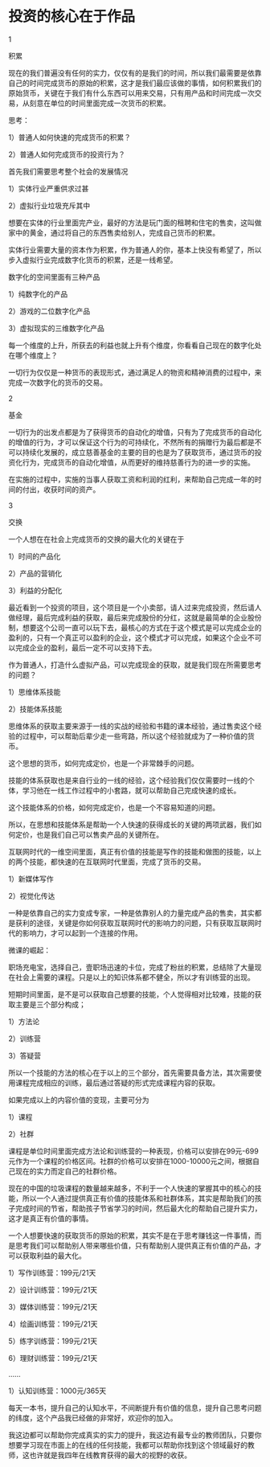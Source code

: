 # 投资的核心在于作品

1

积累

现在的我们普遍没有任何的实力，仅仅有的是我们的时间，所以我们最需要是依靠自己的时间完成货币的原始的积累，这才是我们最应该做的事情，如何积累我们的原始货币，关键在于我们有什么东西可以用来交易，只有用产品和时间完成一次交易，从刻意在单位的时间里面完成一次货币的积累。

思考：

1）普通人如何快速的完成货币的积累？

2）普通人如何完成货币的投资行为？

首先我们需要思考整个社会的发展情况

1）实体行业严重供求过甚

2）虚拟行业垃圾充斥其中

想要在实体的行业里面完产业，最好的方法是玩门面的租聘和住宅的售卖，这叫做家中的黄金，通过将自己的东西售卖给别人，完成自己货币的积累。

实体行业需要大量的资本作为积累，作为普通人的你，基本上快没有希望了，所以步入虚拟行业完成数字化货币的积累，还是一线希望。

数字化的空间里面有三种产品

1）纯数字化的产品

2）游戏的二位数字化产品

3）虚拟现实的三维数字化产品

每一个维度的上升，所获去的利益也就上升有个维度，你看看自己现在的数字化处在哪个维度上？

一切行为仅仅是一种货币的表现形式，通过满足人的物资和精神消费的过程中，来完成一次数字化的货币的交易。

2

基金

一切行为的出发点都是为了获得货币的自动化的增值，只有为了完成货币的自动化的增值的行为，才可以保证这个行为的可持续化，不然所有的捐赠行为最后都是不可以持续化发展的，成立慈善基金的主要的目的也是为了获取货币，通过货币的投资化行为，完成货币的自动化增值，从而更好的维持慈善行为的进一步的实施。

在实施的过程中，实施的当事人获取工资和利润的红利，来帮助自己完成一年的时间的付出，收获时间的资产。

3

交换

一个人想在在社会上完成货币的交换的最大化的关键在于

1）时间的产品化

2）产品的营销化

3）利益的分配化

最近看到一个投资的项目，这个项目是一个小卖部，请人过来完成投资，然后请人做经理，最后完成利益的获取，最后来完成股份的分红，这就是最简单的企业股份制，想要这个公司一直可以玩下去，最核心的方式在于这个模式是可以完成企业的盈利的，只有一个真正可以盈利的企业，这个模式才可以完成，如果这个企业不可以完成企业的盈利，最后一定不可以支持下去。

作为普通人，打造什么虚拟产品，可以完成现金的获取，就是我们现在所需要思考的问题？

1）思维体系技能

2）技能体系技能

思维体系的获取主要来源于一线的实战的经验和书籍的课本经验，通过售卖这个经验的过程中，可以帮助后辈少走一些弯路，所以这个经验就成为了一种价值的货币。

这个思想的货币，如何完成定价，也是一个非常棘手的问题。

技能的体系获取也是来自行业的一线的经验，这个经验我们仅仅需要时一线的个体，学习他在一线工作过程中的小套路，就可以帮助自己完成快速的成长。

这个技能体系的价格，如何完成定价，也是一个不容易知道的问题。

所以，在思想和技能体系是帮助一个人快速的获得成长的关键的两项武器，我们如何定价，也是我们自己可以售卖产品的关键所在。

互联网时代的一维空间里面，真正有价值的技能是写作的技能和做图的技能，以上的两个技能，都快速的在互联网时代里面，完成了货币的交易。

1）新媒体写作

2）视觉化传达

一种是依靠自己的实力变成专家，一种是依靠别人的力量完成产品的售卖，其实都是获利的途径，关键是你如何获取互联网时代的影响力的问题，只有获取互联网时代的影响力，才可以起到一个连接的作用。

微课的崛起：

职场充电宝，选择自己，壹职场迅速的卡位，完成了粉丝的积累，总结除了大量现在社会上需要的课程。只是以上的知识体系都不健全，所以才有训练营的出现。

短期时间里面，是不是可以获取自己想要的技能，个人觉得相对比较难，技能的获取主要是三个部分构成；

1）方法论

2）训练营

3）答疑营

所以一个技能的方法的核心在于以上的三个部分，首先需要具备方法，其次需要使用课程完成相应的训练，最后通过答疑的形式完成课程内容的获取。

如果完成以上的内容价值的变现，主要可分为

1）课程

2）社群

课程是单位时间里面完成方法论和训练营的一种表现，价格可以安排在99元-699元作为一个课程的价格区间。社群的价格可以安排在1000-10000元之间，根据自己现在的实力而定自己的社群价格。

现在的中国的垃圾课程的数量越来越多，不利于一个人快速的掌握其中的核心的技能，所以一个人通过提供真正有价值的技能体系和社群体系，其实是帮助我们的孩子完成时间的节省，帮助孩子节省学习的时间，然后最大化的帮助自己提升实力，这才是真正有价值的事情。

一个人想要快速的获取货币的原始的积累，其实不是在于思考赚钱这一件事情，而是思考我们可以帮助别人带来哪些价值，只有帮助别人提供真正有价值的产品，才可以获取利益的最大化。

1）写作训练营：199元/21天

2）设计训练营：199元/21天

3）媒体训练营：199元/21天

4）绘画训练营：199元/21天

5）练字训练营：199元/21天

6）理财训练营：199元/21天

......

1）认知训练营：1000元/365天

每天一本书，提升自己的认知水平，不间断提升有价值的信息，提升自己思考问题的纬度，这个产品我已经做的非常好，欢迎你的加入。

我这边都可以帮助你完成真实的实力的提升，我这边有最专业的教师团队，只要你想要学习现在市面上的在线的任何技能，我都可以帮助你找到这个领域最好的教师，这也许就是我四年在线教育获得的最大的视野的收获。
